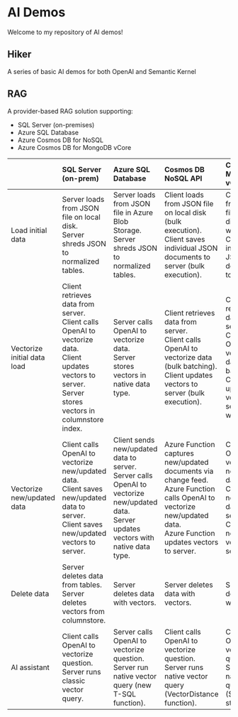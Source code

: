 # AI Demos

Welcome to my repository of AI demos!

## Hiker

A series of basic AI demos for both OpenAI and Semantic Kernel

## RAG

A provider-based RAG solution supporting:
- SQL Server (on-premises)
- Azure SQL Database
- Azure Cosmos DB for NoSQL
- Azure Cosmos DB for MongoDB vCore

|                             | SQL Server (on-prem)                                                                                                                                                         | Azure SQL Database                                                                                                                              | Cosmos DB NoSQL API                                                                                                                                                                                     | Cosmos DB MongoDB vCore                                                                                                                                                                     |
|:----------------------------|:-----------------------------------------------------------------------------------------------------------------------------------------------------------------------------|:------------------------------------------------------------------------------------------------------------------------------------------------|:--------------------------------------------------------------------------------------------------------------------------------------------------------------------------------------------------------|:--------------------------------------------------------------------------------------------------------------------------------------------------------------------------------------------|
| Load initial data           | Server loads from JSON file on local disk.<br>Server shreds JSON to normalized tables.                                                                                       | Server loads from JSON file in Azure Blob Storage.<br>Server shreds JSON to normalized tables.                                                  | Client loads from JSON file on local disk (bulk execution).<br>Client saves individual JSON documents to server (bulk execution).                                                                 | Client loads from JSON file on local disk (bulk write),<br>Client saves individual JSON documents to server.                                          |
| Vectorize initial data load | Client retrieves data from server.<br>Client calls OpenAI to vectorize data.<br>Client updates vectors to server.<br>Server stores vectors in columnstore index.             | Server calls OpenAI to vectorize data.<br>Server stores vectors in native data type.                                                            | Client retrieves data from server.<br>Client calls OpenAI to vectorize data (bulk batching).<br>Client updates vectors to server (bulk execution).                                                  | Client retrieves data from server.<br>Client calls OpenAI to vectorize data (bulk batching).<br>Client updates vectors to server (bulk write).       |
| Vectorize new/updated data  | Client calls OpenAI to vectorize new/updated data.<br>Client saves new/updated data to server.<br>Client saves new/updated vectors to server.                                | Client sends new/updated data to server.<br>Server calls OpenAI to vectorize new/updated data.<br>Server updates vectors with native data type. | Azure Function captures new/updated documents via change feed.<br>Azure Function calls OpenAI to vectorize new/updated data.<br>Azure Function updates vectors to server.                           | Client calls OpenAI to vectorize new/updated data.<br>Client saves new/updated data to server.<br>Client saves new/updated vectors to server.        |
| Delete data                 | Server deletes data from tables.<br>Server deletes vectors from columnstore.                                                                                                 | Server deletes data with vectors.                                                                                                               | Server deletes data with vectors.                                                                                                                                                                       | Server deletes data with vectors.                                                                                                                                                           |
| AI assistant                | Client calls OpenAI to vectorize question.<br>Server runs classic vector query.                                                                                              | Server calls OpenAI to vectorize question.<br>Server run native vector query  (new T-SQL function).                                             | Client calls OpenAI to vectorize question.<br>Server runs native vector query (VectorDistance function).                                                                                                | Client calls OpenAI to vectorize question.<br>Server runs native vector query ($search stage).                                                                                              |
